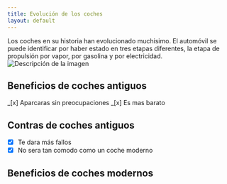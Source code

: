 ```yaml
---
title: Evolución de los coches
layout: default
---
```


Los coches en su historia han evolucionado muchisimo. El automóvil se puede identificar por haber estado en tres etapas diferentes, la etapa de propulsión por vapor, por gasolina y por electricidad.
<img src="https://noticias.coches.com/wp-content/uploads/2014/03/volkswagen-viejo-nuevo-700x394.jpg" alt="Descripción de la imagen">
## Beneficios de coches antiguos
_[x] Aparcaras sin preocupaciones
_[x] Es mas barato
## Contras de coches antiguos
-[x] Te dara más fallos
-[x] No sera tan comodo como un coche moderno
## Beneficios de coches modernos




